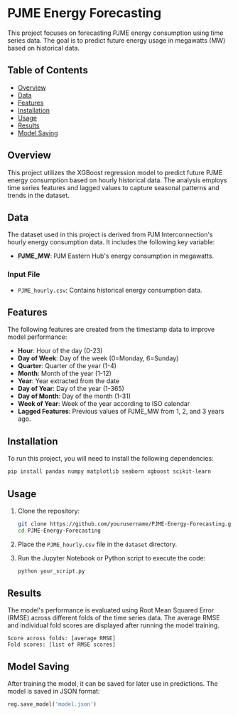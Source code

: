 # PJME Energy Forecasting

This project focuses on forecasting PJME energy consumption using time series data. The goal is to predict future energy usage in megawatts (MW) based on historical data.

## Table of Contents

- [Overview](#overview)
- [Data](#data)
- [Features](#features)
- [Installation](#installation)
- [Usage](#usage)
- [Results](#results)
- [Model Saving](#model-saving)

## Overview

This project utilizes the XGBoost regression model to predict future PJME energy consumption based on hourly historical data. The analysis employs time series features and lagged values to capture seasonal patterns and trends in the dataset.

## Data

The dataset used in this project is derived from PJM Interconnection's hourly energy consumption data. It includes the following key variable:

- **PJME_MW**: PJM Eastern Hub's energy consumption in megawatts.

### Input File

- `PJME_hourly.csv`: Contains historical energy consumption data.

## Features

The following features are created from the timestamp data to improve model performance:

- **Hour**: Hour of the day (0-23)
- **Day of Week**: Day of the week (0=Monday, 6=Sunday)
- **Quarter**: Quarter of the year (1-4)
- **Month**: Month of the year (1-12)
- **Year**: Year extracted from the date
- **Day of Year**: Day of the year (1-365)
- **Day of Month**: Day of the month (1-31)
- **Week of Year**: Week of the year according to ISO calendar
- **Lagged Features**: Previous values of PJME_MW from 1, 2, and 3 years ago.

## Installation

To run this project, you will need to install the following dependencies:

```bash
pip install pandas numpy matplotlib seaborn xgboost scikit-learn
```

## Usage

1. Clone the repository:
   ```bash
   git clone https://github.com/yourusername/PJME-Energy-Forecasting.git
   cd PJME-Energy-Forecasting
   ```

2. Place the `PJME_hourly.csv` file in the `dataset` directory.

3. Run the Jupyter Notebook or Python script to execute the code:
   ```bash
   python your_script.py
   ```

## Results

The model's performance is evaluated using Root Mean Squared Error (RMSE) across different folds of the time series data. The average RMSE and individual fold scores are displayed after running the model training.

```plaintext
Score across folds: [average RMSE]
Fold scores: [list of RMSE scores]
```

## Model Saving

After training the model, it can be saved for later use in predictions. The model is saved in JSON format:

```python
reg.save_model('model.json')
```

